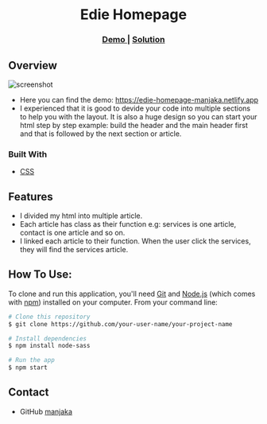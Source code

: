 <h1 align="center">Edie Homepage</h1>

<div align="center">
  <h3>
    <a href="https://edie-homepage-manjaka.netlify.app">
      Demo
    </a>
    <span> | </span>
    <a href="https://github.com/moro-patana/edie-homepage">
      Solution
    </a>
  </h3>
</div>


## Overview

![screenshot](https://iili.io/KT71l2.png)


-   Here you can find the demo: https://edie-homepage-manjaka.netlify.app
-   I experienced that it is good to devide your code into multiple sections to help you with the layout. It is also a huge design so you can start your html step by step 
example: build the header and the main header first and that is followed by the next section or article.

### Built With

-   [CSS](https://en.wikipedia.org/wiki/CSS)

## Features
- I divided my html into multiple article.
- Each article has class as their function
e.g: services is one article, contact is one article and so on.
- I linked each article to their function. When the user click the services, they will find the services article.

## How To Use:

To clone and run this application, you'll need [Git](https://git-scm.com) and [Node.js](https://nodejs.org/en/download/) (which comes with [npm](http://npmjs.com)) installed on your computer. From your command line:

```bash
# Clone this repository
$ git clone https://github.com/your-user-name/your-project-name

# Install dependencies
$ npm install node-sass

# Run the app
$ npm start
```


## Contact

-   GitHub [manjaka](https://github.com/moro-patana/edie-homepage)
